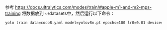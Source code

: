 参考
https://docs.ultralytics.com/modes/train/#apple-m1-and-m2-mps-training
将数据放到 ~/datasets中，然后运行以下命令：
```bash
yolo train data=coco8.yaml model=yolov8n.pt epochs=100 lr0=0.01 device=mps
```
